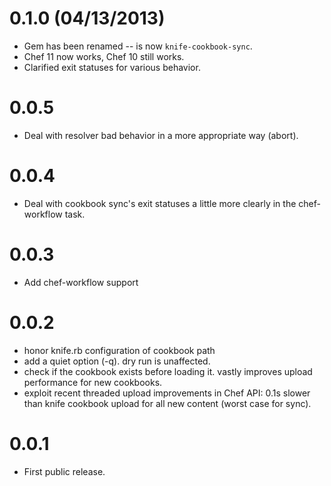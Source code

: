 0.1.0 (04/13/2013)
==================

* Gem has been renamed -- is now `knife-cookbook-sync`.
* Chef 11 now works, Chef 10 still works.
* Clarified exit statuses for various behavior.

0.0.5
=====

* Deal with resolver bad behavior in a more appropriate way (abort).

0.0.4
=====

* Deal with cookbook sync's exit statuses a little more clearly in the
  chef-workflow task.

0.0.3
=====

* Add chef-workflow support

0.0.2
=====
* honor knife.rb configuration of cookbook path
* add a quiet option (-q). dry run is unaffected.
* check if the cookbook exists before loading it. vastly improves upload
  performance for new cookbooks.
* exploit recent threaded upload improvements in Chef API: 0.1s slower than
  knife cookbook upload for all new content (worst case for sync).

0.0.1
=====

* First public release.
